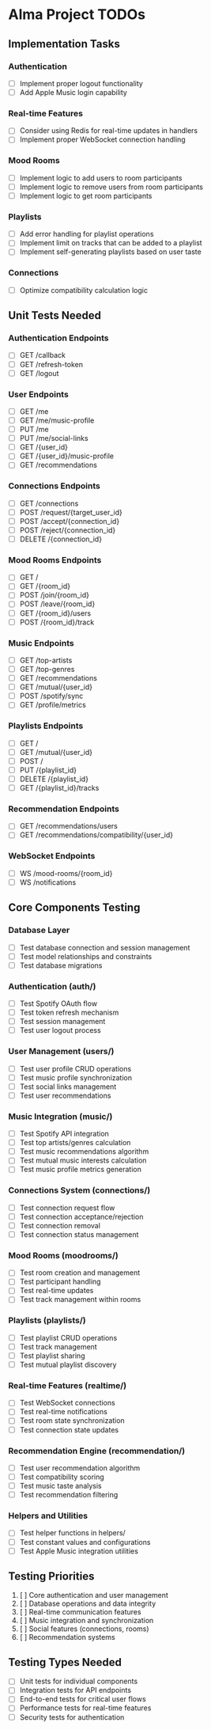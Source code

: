 # Alma Project TODOs

## Implementation Tasks

### Authentication
- [ ] Implement proper logout functionality
- [ ] Add Apple Music login capability

### Real-time Features
- [ ] Consider using Redis for real-time updates in handlers
- [ ] Implement proper WebSocket connection handling

### Mood Rooms
- [ ] Implement logic to add users to room participants
- [ ] Implement logic to remove users from room participants
- [ ] Implement logic to get room participants

### Playlists
- [ ] Add error handling for playlist operations
- [ ] Implement limit on tracks that can be added to a playlist
- [ ] Implement self-generating playlists based on user taste

### Connections
- [ ] Optimize compatibility calculation logic

## Unit Tests Needed

### Authentication Endpoints
- [ ] GET /callback
- [ ] GET /refresh-token
- [ ] GET /logout

### User Endpoints
- [ ] GET /me
- [ ] GET /me/music-profile
- [ ] PUT /me
- [ ] PUT /me/social-links
- [ ] GET /{user_id}
- [ ] GET /{user_id}/music-profile
- [ ] GET /recommendations

### Connections Endpoints
- [ ] GET /connections
- [ ] POST /request/{target_user_id}
- [ ] POST /accept/{connection_id}
- [ ] POST /reject/{connection_id}
- [ ] DELETE /{connection_id}

### Mood Rooms Endpoints
- [ ] GET /
- [ ] GET /{room_id}
- [ ] POST /join/{room_id}
- [ ] POST /leave/{room_id}
- [ ] GET /{room_id}/users
- [ ] POST /{room_id}/track

### Music Endpoints
- [ ] GET /top-artists
- [ ] GET /top-genres
- [ ] GET /recommendations
- [ ] GET /mutual/{user_id}
- [ ] POST /spotify/sync
- [ ] GET /profile/metrics

### Playlists Endpoints
- [ ] GET /
- [ ] GET /mutual/{user_id}
- [ ] POST /
- [ ] PUT /{playlist_id}
- [ ] DELETE /{playlist_id}
- [ ] GET /{playlist_id}/tracks

### Recommendation Endpoints
- [ ] GET /recommendations/users
- [ ] GET /recommendations/compatibility/{user_id}

### WebSocket Endpoints
- [ ] WS /mood-rooms/{room_id}
- [ ] WS /notifications

## Core Components Testing

### Database Layer
- [ ] Test database connection and session management
- [ ] Test model relationships and constraints
- [ ] Test database migrations

### Authentication (auth/)
- [ ] Test Spotify OAuth flow
- [ ] Test token refresh mechanism
- [ ] Test session management
- [ ] Test user logout process

### User Management (users/)
- [ ] Test user profile CRUD operations
- [ ] Test music profile synchronization
- [ ] Test social links management
- [ ] Test user recommendations

### Music Integration (music/)
- [ ] Test Spotify API integration
- [ ] Test top artists/genres calculation
- [ ] Test music recommendations algorithm
- [ ] Test mutual music interests calculation
- [ ] Test music profile metrics generation

### Connections System (connections/)
- [ ] Test connection request flow
- [ ] Test connection acceptance/rejection
- [ ] Test connection removal
- [ ] Test connection status management

### Mood Rooms (moodrooms/)
- [ ] Test room creation and management
- [ ] Test participant handling
- [ ] Test real-time updates
- [ ] Test track management within rooms

### Playlists (playlists/)
- [ ] Test playlist CRUD operations
- [ ] Test track management
- [ ] Test playlist sharing
- [ ] Test mutual playlist discovery

### Real-time Features (realtime/)
- [ ] Test WebSocket connections
- [ ] Test real-time notifications
- [ ] Test room state synchronization
- [ ] Test connection state updates

### Recommendation Engine (recommendation/)
- [ ] Test user recommendation algorithm
- [ ] Test compatibility scoring
- [ ] Test music taste analysis
- [ ] Test recommendation filtering

### Helpers and Utilities
- [ ] Test helper functions in helpers/
- [ ] Test constant values and configurations
- [ ] Test Apple Music integration utilities

## Testing Priorities
1. [ ] Core authentication and user management
2. [ ] Database operations and data integrity
3. [ ] Real-time communication features
4. [ ] Music integration and synchronization
5. [ ] Social features (connections, rooms)
6. [ ] Recommendation systems

## Testing Types Needed
- [ ] Unit tests for individual components
- [ ] Integration tests for API endpoints
- [ ] End-to-end tests for critical user flows
- [ ] Performance tests for real-time features
- [ ] Security tests for authentication